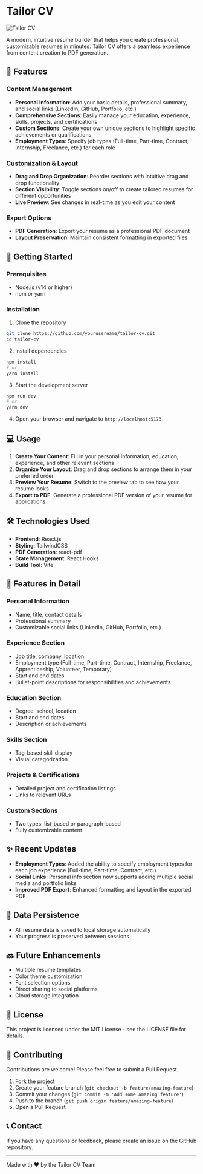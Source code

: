# Tailor CV

![Tailor CV](https://img.shields.io/badge/Tailor_CV-Professional_Resume_Builder-3b82f6)

A modern, intuitive resume builder that helps you create professional, customizable resumes in minutes. Tailor CV offers a seamless experience from content creation to PDF generation.

## 🌟 Features

### Content Management
- **Personal Information**: Add your basic details, professional summary, and social links (LinkedIn, GitHub, Portfolio, etc.)
- **Comprehensive Sections**: Easily manage your education, experience, skills, projects, and certifications
- **Custom Sections**: Create your own unique sections to highlight specific achievements or qualifications
- **Employment Types**: Specify job types (Full-time, Part-time, Contract, Internship, Freelance, etc.) for each role

### Customization & Layout
- **Drag and Drop Organization**: Reorder sections with intuitive drag and drop functionality
- **Section Visibility**: Toggle sections on/off to create tailored resumes for different opportunities
- **Live Preview**: See changes in real-time as you edit your content

### Export Options
- **PDF Generation**: Export your resume as a professional PDF document
- **Layout Preservation**: Maintain consistent formatting in exported files

## 🚀 Getting Started

### Prerequisites
- Node.js (v14 or higher)
- npm or yarn

### Installation

1. Clone the repository
```bash
git clone https://github.com/yourusername/tailor-cv.git
cd tailor-cv
```

2. Install dependencies
```bash
npm install
# or
yarn install
```

3. Start the development server
```bash
npm run dev
# or
yarn dev
```

4. Open your browser and navigate to `http://localhost:5173`

## 💻 Usage

1. **Create Your Content**: Fill in your personal information, education, experience, and other relevant sections
2. **Organize Your Layout**: Drag and drop sections to arrange them in your preferred order
3. **Preview Your Resume**: Switch to the preview tab to see how your resume looks
4. **Export to PDF**: Generate a professional PDF version of your resume for applications

## 🛠️ Technologies Used

- **Frontend**: React.js
- **Styling**: TailwindCSS
- **PDF Generation**: react-pdf
- **State Management**: React Hooks
- **Build Tool**: Vite

## 📱 Features in Detail

### Personal Information
- Name, title, contact details
- Professional summary
- Customizable social links (LinkedIn, GitHub, Portfolio, etc.)

### Experience Section
- Job title, company, location
- Employment type (Full-time, Part-time, Contract, Internship, Freelance, Apprenticeship, Volunteer, Temporary)
- Start and end dates
- Bullet-point descriptions for responsibilities and achievements

### Education Section
- Degree, school, location
- Start and end dates
- Description or achievements

### Skills Section
- Tag-based skill display
- Visual categorization

### Projects & Certifications
- Detailed project and certification listings
- Links to relevant URLs

### Custom Sections
- Two types: list-based or paragraph-based
- Fully customizable content

## ✨ Recent Updates

- **Employment Types**: Added the ability to specify employment types for each job experience (Full-time, Part-time, Contract, etc.)
- **Social Links**: Personal info section now supports adding multiple social media and portfolio links
- **Improved PDF Export**: Enhanced formatting and layout in the exported PDF

## 🔗 Data Persistence

- All resume data is saved to local storage automatically
- Your progress is preserved between sessions

## 🔜 Future Enhancements

- Multiple resume templates
- Color theme customization
- Font selection options
- Direct sharing to social platforms
- Cloud storage integration

## 📄 License

This project is licensed under the MIT License - see the LICENSE file for details.

## 🤝 Contributing

Contributions are welcome! Please feel free to submit a Pull Request.

1. Fork the project
2. Create your feature branch (`git checkout -b feature/amazing-feature`)
3. Commit your changes (`git commit -m 'Add some amazing feature'`)
4. Push to the branch (`git push origin feature/amazing-feature`)
5. Open a Pull Request

## 📞 Contact

If you have any questions or feedback, please create an issue on the GitHub repository.

---

Made with ❤️ by the Tailor CV Team
